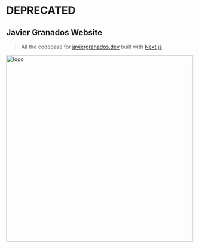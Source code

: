# DEPRECATED

## Javier Granados Website 

> All the codebase for [javiergranados.dev](https://javiergranados.dev) built with [Next.js](https://nextjs.org/)

<img align="left" alt="logo" src="public/img/logo.svg" width="500" />
